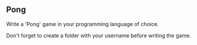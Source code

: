## Pong

Write a 'Pong' game in your programming language of choice.

Don't forget to create a folder with your username before writing the game.